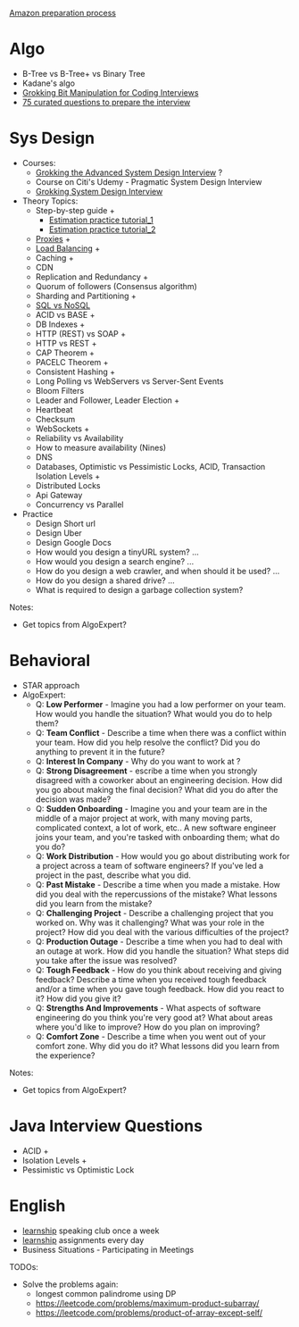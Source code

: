 [Amazon preparation process](https://www.amazon.jobs/en/software-development-interview-prep?cmpid=ECOTOT700005B#/)

# Algo
* B-Tree vs B-Tree+ vs Binary Tree
* Kadane's algo
* [Grokking Bit Manipulation for Coding Interviews](https://www.educative.io/courses/bit-manipulation)
* [75 curated questions to prepare the interview](https://www.teamblind.com/post/New-Year-Gift---Curated-List-of-Top-75-LeetCode-Questions-to-Save-Your-Time-OaM1orEU)

# Sys Design
* Courses:
  * [Grokking the Advanced System Design Interview](https://www.educative.io/courses/grokking-adv-system-design-intvw) ?
  * Course on Citi's Udemy - Pragmatic System Design Interview
  * [Grokking System Design Interview](./systemDesign/grokkingSystemDesignInterview)
* Theory Topics:
  * Step-by-step guide +
    * [Estimation practice tutorial_1](https://dev.to/ievolved/how-i-calculate-capacity-for-systems-design-3477)
    * [Estimation practice tutorial_2](https://www.codementor.io/@robinpalotai/back-of-the-envelope-calculation-for-system-design-interviews-z4ljbsp5l)
  * [Proxies](./systemDesign/Proxies.md) +
  * [Load Balancing](./systemDesign/LoadBalancing.md) +
  * Caching +
  * CDN
  * Replication and Redundancy +
  * Quorum of followers (Consensus algorithm)
  * Sharding and Partitioning + 
  * [SQL vs NoSQL](https://www.nodeflair.com/blog/sql-vs-nosql-databases-system-design-interview)
  * ACID vs BASE +
  * DB Indexes +
  * HTTP (REST) vs SOAP +
  * HTTP vs REST +
  * CAP Theorem +
  * PACELC Theorem +
  * Consistent Hashing +
  * Long Polling vs WebServers vs Server-Sent Events
  * Bloom Filters
  * Leader and Follower, Leader Election + 
  * Heartbeat
  * Checksum
  * WebSockets +
  * Reliability vs Availability
  * How to measure availability (Nines)
  * DNS
  * Databases, Optimistic vs Pessimistic Locks, ACID, Transaction Isolation Levels +
  * Distributed Locks
  * Api Gateway
  * Concurrency vs Parallel
* Practice
  * Design Short url
  * Design Uber
  * Design Google Docs
  * How would you design a tinyURL system? ...
  * How would you design a search engine? ...
  * How do you design a web crawler, and when should it be used? ...
  * How do you design a shared drive? ...
  * What is required to design a garbage collection system?

Notes:
* Get topics from AlgoExpert?

# Behavioral
* STAR approach
* AlgoExpert:
  * Q: **Low Performer** - Imagine you had a low performer on your team. How would you handle the situation? What would you do to help them?
  * Q: **Team Conflict** - Describe a time when there was a conflict within your team. How did you help resolve the conflict? Did you do anything to prevent it in the future?
  * Q: **Interest In Company** - Why do you want to work at <company-name>?
  * Q: **Strong Disagreement** - escribe a time when you strongly disagreed with a coworker about an engineering decision. How did you go about making the final decision? What did you do after the decision was made?
  * Q: **Sudden Onboarding** - Imagine you and your team are in the middle of a major project at work, with many moving parts, complicated context, a lot of work, etc.. A new software engineer joins your team, and you're tasked with onboarding them; what do you do?
  * Q: **Work Distribution** - How would you go about distributing work for a project across a team of software engineers? If you've led a project in the past, describe what you did.
  * Q: **Past Mistake** - Describe a time when you made a mistake. How did you deal with the repercussions of the mistake? What lessons did you learn from the mistake?
  * Q: **Challenging Project** - Describe a challenging project that you worked on. Why was it challenging? What was your role in the project? How did you deal with the various difficulties of the project?
  * Q: **Production Outage** - Describe a time when you had to deal with an outage at work. How did you handle the situation? What steps did you take after the issue was resolved?
  * Q: **Tough Feedback** - How do you think about receiving and giving feedback? Describe a time when you received tough feedback and/or a time when you gave tough feedback. How did you react to it? How did you give it?
  * Q: **Strengths And Improvements** - What aspects of software engineering do you think you're very good at? What about areas where you'd like to improve? How do you plan on improving?
  * Q: **Comfort Zone** - Describe a time when you went out of your comfort zone. Why did you do it? What lessons did you learn from the experience?

Notes:
* Get topics from AlgoExpert?

# Java Interview Questions
* ACID +
* Isolation Levels +
* Pessimistic vs Optimistic Lock 

# English
* [learnship](https://edge.learnship.com) speaking club once a week 
* [learnship](https://edge.learnship.com) assignments every day
* Business Situations - Participating in Meetings

TODOs: 
* Solve the problems again:
  * longest common palindrome using DP
  * https://leetcode.com/problems/maximum-product-subarray/
  * https://leetcode.com/problems/product-of-array-except-self/